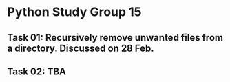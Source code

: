 # Python Study Group 15

## Task 01: Recursively remove unwanted files from a directory.  Discussed on 28 Feb.
## Task 02: TBA
